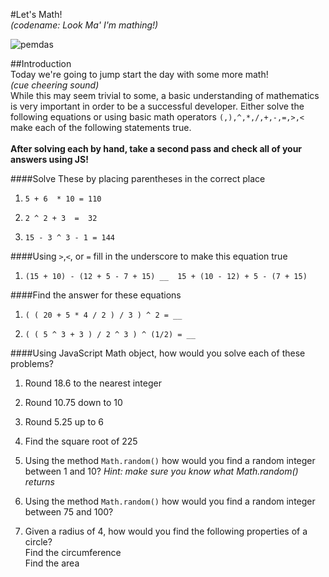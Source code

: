 #Let's Math!
<br>
*(codename: Look Ma' I'm mathing!)*

![pemdas](http://www.coolmath.com/sites/cmat/files/images/order-of-operations-05-06.gif#pemdas)

##Introduction
<br>
Today we're going to jump start the day with some more math!<br> *(cue cheering sound)* <br> While this may seem trivial to some, a basic understanding of mathematics is very important in order to be a successful developer. Either solve the following equations or using basic math operators `(,),^,*,/,+,-,=,>,<` make each of the following statements true.<br><br> **After solving each by hand, take a second pass and check all of your answers using JS!**

####Solve These by placing parentheses in the correct place
1.  `5 + 6  * 10 = 110`

1. `2 ^ 2 + 3  =  32`

1. `15 - 3 ^ 3 - 1 = 144`

####Using `>`,`<`, or `=` fill in the underscore to make this equation true
1. `(15 + 10) - (12 + 5 - 7 + 15) __  15 + (10 - 12) + 5 - (7 + 15) `

####Find the answer for these equations
1. `( ( 20 + 5 * 4 / 2 ) / 3 ) ^ 2 = __ `

1. `( ( 5 ^ 3 + 3 ) / 2 ^ 3 ) ^ (1/2) = __ `

####Using JavaScript Math object, how would you solve each of these problems?

1. Round 18.6 to the nearest integer

1. Round 10.75 down to 10

1. Round 5.25 up to 6

1. Find the square root of 225

1. Using the method `Math.random()` how would you find a random integer between 1 and 10? *Hint: make sure you know what Math.random() returns*

1. Using the method `Math.random()` how would you find a random integer between 75 and 100?

1. Given a radius of 4, how would you find the following properties of a circle?
<br> Find the circumference
<br> Find the area
